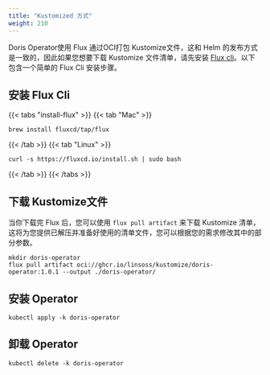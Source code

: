 ```yaml
---
title: "Kustomized 方式"
weight: 210
---
```


Doris Operator使用 Flux 通过OCI打包 Kustomize文件，这和 Helm 的发布方式是一致的，因此如果您想要下载 Kustomize
文件清单，请先安装 [Flux cli](https://fluxcd.io/flux/installation/)。以下包含一个简单的 Flux Cli 安装步骤。

## 安装 Flux Cli

{{< tabs "install-flux" >}}
{{< tab "Mac" >}}

```shell
brew install fluxcd/tap/flux
```

{{< /tab >}}
{{< tab "Linux" >}}

```shell
curl -s https://fluxcd.io/install.sh | sudo bash
```

{{< /tab >}}
{{< /tabs >}}

## 下载 Kustomize文件

当你下载完 Flux 后，您可以使用 `flux pull artifact`  来下载 Kustomize 清单，这将为您提供已解压并准备好使用的清单文件，您可以根据您的需求修改其中的部分参数。

```shell
mkdir doris-operator
flux pull artifact oci://ghcr.io/linsoss/kustomize/doris-operator:1.0.1 --output ./doris-operator/
```

## 安装 Operator

```shell
kubectl apply -k doris-operator
```

## 卸载 Operator

```shell
kubectl delete -k doris-operator
```

